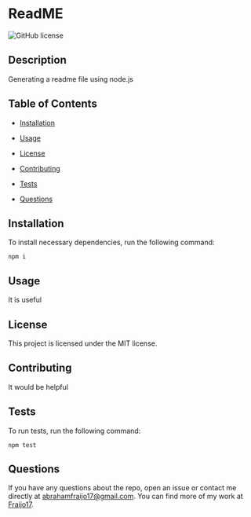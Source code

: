 # ReadME
![GitHub license](https://img.shields.io/badge/license-MIT-blue.svg)

## Description

Generating a readme file using node.js

## Table of Contents 

* [Installation](#installation)

* [Usage](#usage)

* [License](#license)

* [Contributing](#contributing)

* [Tests](#tests)

* [Questions](#questions)

## Installation

To install necessary dependencies, run the following command:

```
npm i 
```

## Usage

It is useful

## License

This project is licensed under the MIT license.
  
## Contributing

It would be helpful

## Tests

To run tests, run the following command:

```
npm test
```

## Questions

If you have any questions about the repo, open an issue or contact me directly at abrahamfraijo17@gmail.com. You can find more of my work at [Fraijo17](https://github.com/Fraijo17/).

